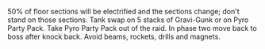 50% of floor sections will be electrified and the sections change; don't stand on those sections. Tank swap on 5 stacks of Gravi-Gunk or on Pyro Party Pack. Take Pyro Party Pack out of the raid. In phase two move back to boss after knock back. Avoid beams, rockets, drills and magnets.
